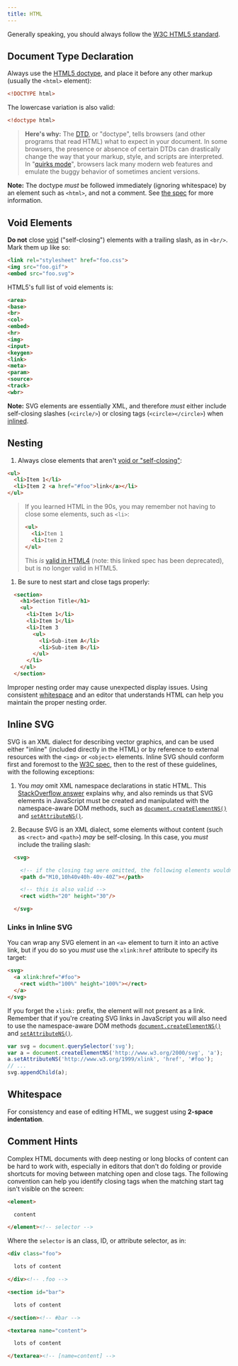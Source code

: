 ```yaml
---
title: HTML
---
```

Generally speaking, you should always follow the [W3C HTML5 standard].

## Document Type Declaration
Always use the [HTML5 doctype], and place it before any other markup (usually
the `<html>` element):

  ```html
  <!DOCTYPE html>
  ```

The lowercase variation is also valid:

  ```html
  <!doctype html>
  ```

> **Here's why:** The [DTD], or "doctype", tells browsers (and other programs
> that read HTML) what to expect in your document. In some browsers, the
> presence or absence of certain DTDs can drastically change the way that your
> markup, style, and scripts are interpreted. In "[quirks mode]", browsers lack
> many modern web features and emulate the buggy behavior of sometimes ancient
> versions.

**Note:** The doctype _must_ be followed immediately (ignoring whitespace) by
an element such as `<html>`, and not a comment. See [the spec][optional tags]
for more information.

## Void Elements
**Do not** close [void][void elements] ("self-closing") elements with a
trailing slash, as in `<br/>`. Mark them up like so:

```html
<link rel="stylesheet" href="foo.css">
<img src="foo.gif">
<embed src="foo.svg">
```

HTML5's full list of void elements is:

```html
<area>
<base>
<br>
<col>
<embed>
<hr>
<img>
<input>
<keygen>
<link>
<meta>
<param>
<source>
<track>
<wbr>
```

**Note:** SVG elements are essentially XML, and therefore _must_
either include self-closing slashes (`<circle/>`) or closing tags
(`<circle></circle>`) when [inlined](#inline-svg).

## Nesting
1. Always close elements that aren't [void or "self-closing"](#void-elements):

  ```html
  <ul>
    <li>Item 1</li>
    <li>Item 2 <a href="#foo">link</a></li>
  </ul>
  ```

  > If you learned HTML in the 90s, you may remember not having to close some
  > elements, such as `<li>`:
  >
  > ```html
  > <ul>
  >   <li>Item 1
  >   <li>Item 2
  > </ul>
  > ```
  >
  > This _is_ [valid in HTML4](https://www.w3.org/TR/html-markup/li.html)
  > (note: this linked spec has been deprecated), but is no longer valid in
  > HTML5.

1. Be sure to nest start and close tags properly:

  ```html
    <section>
      <h1>Section Title</h1>
      <ul>
        <li>Item 1</li>
        <li>Item 1</li>
        <li>Item 3
          <ul>
            <li>Sub-item A</li>
            <li>Sub-item B</li>
          </ul>
        </li>
      </ul>
    </section>
  ```

  Improper nesting order may cause unexpected display issues. Using consistent
  [whitespace](#whitespace) and an editor that understands HTML can help you
  maintain the proper nesting order.


## Inline SVG
SVG is an XML dialect for describing vector graphics, and can be used either
"inline" (included directly in the HTML) or by reference to external resources
with the `<img>` or `<object>` elements. Inline SVG should conform first and
foremost to the [W3C spec][SVG], then to the rest of these guidelines, with the
following exceptions:

1. You *may* omit XML namespace declarations in static HTML. This
   [StackOverflow answer](http://stackoverflow.com/a/23322429) explains why,
   and also reminds us that SVG elements in JavaScript must be created and
   manipulated with the namespace-aware DOM methods, such as
   [`document.createElementNS()`][createElementNS] and
   [`setAttributeNS()`][setAttributeNS].

1. Because SVG is an XML dialect, some elements without content (such as
   `<rect>` and `<path>`) *may* be self-closing. In this case, you _must_
   include the trailing slash:

  ```html
    <svg>

      <!-- if the closing tag were omitted, the following elements wouldn't render -->
      <path d="M10,10h40v40h-40v-40Z"></path>

      <!-- this is also valid -->
      <rect width="20" height="30"/>

    </svg>
  ```

### Links in Inline SVG
You can wrap any SVG element in an `<a>` element to turn it into an active
link, but if you do so you _must_ use the `xlink:href` attribute to specify its
target:

```html
<svg>
  <a xlink:href="#foo">
    <rect width="100%" height="100%"></rect>
  </a>
</svg>
```

If you forget the `xlink:` prefix, the element will not present as a link.
Remember that if you're creating SVG links in JavaScript you will also need to
use the namespace-aware DOM methods
[`document.createElementNS()`][createElementNS] and
[`setAttributeNS()`][setAttributeNS].

```js
var svg = document.querySelector('svg');
var a = document.createElementNS('http://www.w3.org/2000/svg', 'a');
a.setAttributeNS('http://www.w3.org/1999/xlink', 'href', '#foo');
// ...
svg.appendChild(a);
```

## Whitespace
For consistency and ease of editing HTML, we suggest using **2-space
indentation**.

## Comment Hints
Complex HTML documents with deep nesting or long blocks of content can be hard
to work with, especially in editors that don't do folding or provide shortcuts
for moving between matching open and close tags. The following convention can
help you identify closing tags when the matching start tag isn't visible on the
screen:

```html
<element>

  content

</element><!-- selector -->
```

Where the `selector` is an class, ID, or attribute selector, as in:

```html
<div class="foo">

  lots of content

</div><!-- .foo -->

<section id="bar">

  lots of content

</section><!-- #bar -->

<textarea name="content">

  lots of content

</textarea><!-- [name=content] -->
```

[DTD]: https://en.wikipedia.org/wiki/Document_type_definition
[HTML5 doctype]: http://dev.w3.org/html5/html-author/#doctype-declaration
[W3C HTML5 standard]: https://www.w3.org/TR/html5/
[SVG]: http://www.w3.org/TR/SVG/
[caniuse SVG]: http://caniuse.com/#feat=svg
[XHTML]: https://en.wikipedia.org/wiki/XHTML
[createElementNS]: https://developer.mozilla.org/en-US/docs/Web/API/Document/createElementNS
[doctype switching]: http://www.webdevout.net/doctype-switching
[quirks mode]: https://en.wikipedia.org/wiki/Quirks_mode
[optional tags]: https://www.w3.org/TR/html51/syntax.html#optional-tags
[setAttributeNS]: https://developer.mozilla.org/en-US/docs/Web/API/Element/setAttributeNS
[void elements]: https://www.w3.org/TR/html5/syntax.html#void-elements
